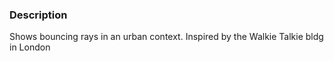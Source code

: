 ### Description 
Shows bouncing rays in an urban context. Inspired by the Walkie Talkie bldg in London
